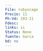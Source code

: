```yaml
---
File: rubyxcage
Precio: 11
Ph-Vd: 193-21
Fdesc: 
links: si
Status: None
fuente: Garca
bd: no
---
```

